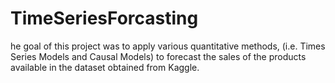 # TimeSeriesForcasting
he goal of this project was to apply various quantitative methods, (i.e. Times Series Models and Causal Models) to forecast the sales of the products available in the dataset obtained from Kaggle.
